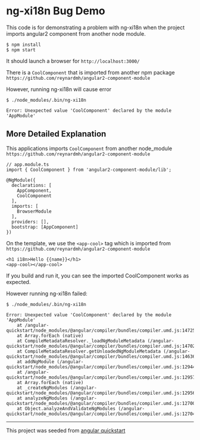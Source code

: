 # ng-xi18n Bug Demo

This code is for demonstrating a problem with ng-xi18n when the project imports angular2 component from another node module.

```
$ npm install
$ npm start
```

It should launch a browser for `http://localhost:3000/`

There is a `CoolComponent` that is imported from another npm package `https://github.com/reynardmh/angular2-component-module`

However, running ng-xi18n will cause error

```
$ ./node_modules/.bin/ng-xi18n

Error: Unexpected value 'CoolComponent' declared by the module 'AppModule'
```

## More Detailed Explanation

This applications imports `CoolComponent` from another node_module `https://github.com/reynardmh/angular2-component-module`

```
// app.module.ts
import { CoolComponent } from 'angular2-component-module/lib';

@NgModule({
  declarations: [
    AppComponent,
    CoolComponent
  ],
  imports: [
    BrowserModule
  ],
  providers: [],
  bootstrap: [AppComponent]
})
```

On the template, we use the `<app-cool>` tag which is imported from `https://github.com/reynardmh/angular2-component-module`

```
<h1 i18n>Hello {{name}}</h1>
<app-cool></app-cool>
```

If you build and run it, you can see the imported CoolComponent works as expected.

However running ng-xi18n failed:

```
$ ./node_modules/.bin/ng-xi18n

Error: Unexpected value 'CoolComponent' declared by the module 'AppModule'
    at /angular-quickstart/node_modules/@angular/compiler/bundles/compiler.umd.js:14725:29
    at Array.forEach (native)
    at CompileMetadataResolver._loadNgModuleMetadata (/angular-quickstart/node_modules/@angular/compiler/bundles/compiler.umd.js:14702:56)
    at CompileMetadataResolver.getUnloadedNgModuleMetadata (/angular-quickstart/node_modules/@angular/compiler/bundles/compiler.umd.js:14636:23)
    at addNgModule (/angular-quickstart/node_modules/@angular/compiler/bundles/compiler.umd.js:12944:43)
    at /angular-quickstart/node_modules/@angular/compiler/bundles/compiler.umd.js:12957:16
    at Array.forEach (native)
    at _createNgModules (/angular-quickstart/node_modules/@angular/compiler/bundles/compiler.umd.js:12956:28)
    at analyzeNgModules (/angular-quickstart/node_modules/@angular/compiler/bundles/compiler.umd.js:12700:16)
    at Object.analyzeAndValidateNgModules (/angular-quickstart/node_modules/@angular/compiler/bundles/compiler.umd.js:12704:20)
```

---
This project was seeded from [angular quickstart](https://github.com/angular/quickstart)
